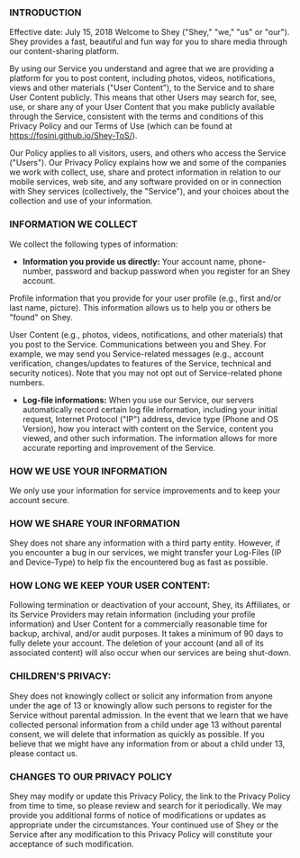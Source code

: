 ### INTRODUCTION

Effective date: July 15, 2018
Welcome to Shey ("Shey," "we," "us" or "our"). Shey provides a fast, beautiful and fun way for you to share media through our content-sharing platform. 

By using our Service you understand and agree that we are providing a platform for you to post content, including photos, videos, notifications, views and other materials ("User Content"), to the Service and to share User Content publicly. This means that other Users may search for, see, use, or share any of your User Content that you make publicly available through the Service, consistent with the terms and conditions of this Privacy Policy and our Terms of Use (which can be found at https://fosini.github.io/Shey-ToS/).

Our Policy applies to all visitors, users, and others who access the Service ("Users").
Our Privacy Policy explains how we and some of the companies we work with collect, use, share and protect information in relation to our mobile services, web site, and any software provided on or in connection with Shey services (collectively, the "Service"), and your choices about the collection and use of your information.



### INFORMATION WE COLLECT

We collect the following types of information:

- **Information you provide us directly:**
Your account name, phone-number, password and backup password when you register for an Shey account.

Profile information that you provide for your user profile (e.g., first and/or last name,  picture). This information allows us to help you or others be "found" on Shey.

User Content (e.g., photos, videos, notifications, and other materials) that you post to the Service.
Communications between you and Shey. For example, we may send you Service-related messages (e.g., account verification, changes/updates to features of the Service, technical and security notices). Note that you may not opt out of Service-related phone numbers.


- **Log-file informations:**
When you use our Service, our servers automatically record certain log file information, including your initial request, Internet Protocol ("IP") address, device type (Phone and OS Version), how you interact with content on the Service, content you viewed, and other such information. The information allows for more accurate reporting and improvement of the Service.



### HOW WE USE YOUR INFORMATION
We only use your information for service improvements and to keep your account secure. 


### HOW WE SHARE YOUR INFORMATION
Shey does not share any information with a third party entity. However, if you encounter a bug in our services, we might transfer your Log-Files (IP and Device-Type) to help fix the encountered bug as fast as possible.


### HOW LONG WE KEEP YOUR USER CONTENT:

Following termination or deactivation of your account, Shey, its Affiliates, or its Service Providers may retain information (including your profile information) and User Content for a commercially reasonable time for backup, archival, and/or audit purposes. It takes a minimum of 90 days to fully delete your account. The deletion of your account (and all of its associated content) will also occur when our services are being shut-down.


### CHILDREN'S PRIVACY:

Shey does not knowingly collect or solicit any information from anyone under the age of 13 or knowingly allow such persons to register for the Service without parental admission. In the event that we learn that we have collected personal information from a child under age 13 without parental consent, we will delete that information as quickly as possible. If you believe that we might have any information from or about a child under 13, please contact us.

### CHANGES TO OUR PRIVACY POLICY

Shey may modify or update this Privacy Policy, the link to the Privacy Policy from time to time, so please review and search for it periodically. We may provide you additional forms of notice of modifications or updates as appropriate under the circumstances. Your continued use of Shey or the Service after any modification to this Privacy Policy will constitute your acceptance of such modification.



